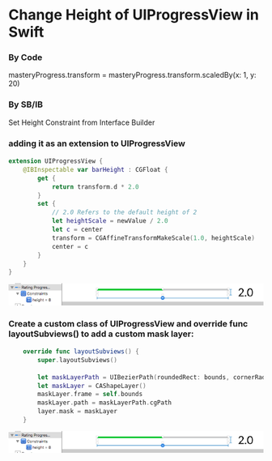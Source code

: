 # Change Height of UIProgressView in Swift
### By Code
masteryProgress.transform = masteryProgress.transform.scaledBy(x: 1, y: 20)

### By SB/IB
Set Height Constraint from Interface Builder

### adding it as an extension to UIProgressView
```Swift
extension UIProgressView {
    @IBInspectable var barHeight : CGFloat {
        get {
            return transform.d * 2.0
        }
        set {
            // 2.0 Refers to the default height of 2
            let heightScale = newValue / 2.0
            let c = center
            transform = CGAffineTransformMakeScale(1.0, heightScale)
            center = c
        }
    }   
}
```
![UIKit-UIProgressView-Interface-Builder](../Resources/UIKit-UIProgressView-Interface-Builder.png)


### Create a custom class of UIProgressView and override func layoutSubviews() to add a custom mask layer:
```Swift
    override func layoutSubviews() {
        super.layoutSubviews()

        let maskLayerPath = UIBezierPath(roundedRect: bounds, cornerRadius: 4.0)
        let maskLayer = CAShapeLayer()
        maskLayer.frame = self.bounds
        maskLayer.path = maskLayerPath.cgPath
        layer.mask = maskLayer
    }
```
![UIKit-UIProgressView-cornerRadius](../Resources/UIKit-UIProgressView-Interface-Builder.png)
